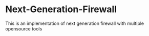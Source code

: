 # Next-Generation-Firewall
This is an implementation of next generation firewall with multiple opensource tools
